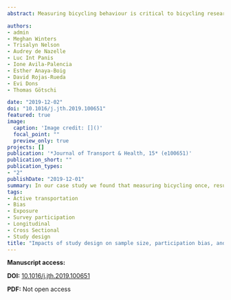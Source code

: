 ```yaml
---
abstract: Measuring bicycling behaviour is critical to bicycling research. A common study design question is whether to measure bicycling behaviour once (cross-sectional) or multiple times (longitudinal). The Physical Activity through Sustainable Transport Approaches (PASTA) project is a longitudinal cohort study of over 10,000 participants from seven European cities over two years. We used PASTA data as a case study to investigate how measuring once or multiple times impacted three factors -  a) sample size b) participation bias and c) accuracy of bicycling behaviour estimates. We compared two scenarios -  i) as if only the baseline data were collected (cross-sectional approach) and ii) as if the baseline plus repeat follow-ups were collected (longitudinal approach). We compared each approach in terms of differences in sample size, distribution of sociodemographic characteristics, and bicycling behaviour. In the cross-sectional approach, we measured participants long-term bicycling behaviour by asking for recall of typical weekly habits, while in the longitudinal approach we measured by taking the average of bicycling reported for each 7-day period. Relative to longitudinal, the cross-sectional approach provided a larger sample size and slightly better representation of certain sociodemographic groups, with worse estimates of long-term bicycling behaviour. The longitudinal approach suffered from participation bias, especially the drop-out of more frequent bicyclists. The cross-sectional approach under-estimated the proportion of the population that bicycled, as it captured _typical_ behaviour rather than 7-day recall. The magnitude and directionality of the difference between typical weekly (cross-sectional approach) and the average 7-day recall (longitudinal approach) varied depending on how much bicycling was initially reported. In our case study we found that measuring bicycling once, resulted in a larger sample with better representation of sociodemographic groups, but different estimates of long-term bicycling behaviour. Passive detection of bicycling through mobile apps could be a solution to the identified issues.

authors:
- admin
- Meghan Winters
- Trisalyn Nelson 
- Audrey de Nazelle
- Luc Int Panis
- Ione Avila-Palencia 
- Esther Anaya-Boig 
- David Rojas-Rueda
- Evi Dons
- Thomas Götschi

date: "2019-12-02"
doi: "10.1016/j.jth.2019.100651"
featured: true
image:
  caption: 'Image credit: []()'
  focal_point: ""
  preview_only: true
projects: []
publication: '*Journal of Transport & Health, 15* (e100651)'
publication_short: ""
publication_types:
- "2"
publishDate: "2019-12-01"
summary: In our case study we found that measuring bicycling once, resulted in a larger sample with better representation of sociodemographic groups, but different estimates of long-term bicycling behaviour. 
tags:
- Active transportation
- Bias
- Exposure
- Survey participation
- Longitudinal
- Cross Sectional
- Study design
title: "Impacts of study design on sample size, participation bias, and outcome measurement: a case study from bicycling research"
---
```


**Manuscript access:**

**DOI:** [10.1016/j.jth.2019.100651](https://doi.org/10.1016/j.jth.2019.100651)

**PDF:** Not open access 

